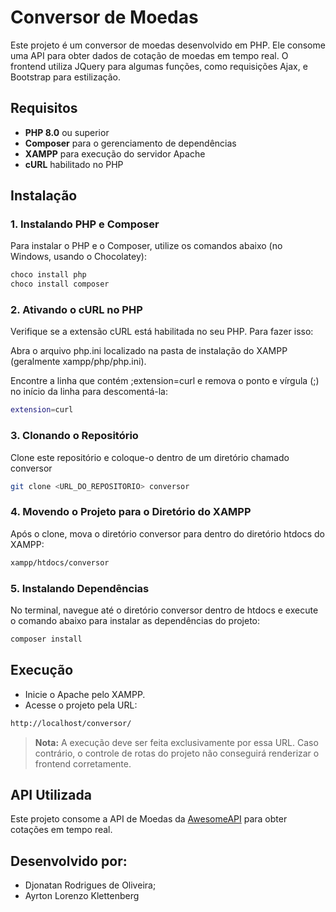 # Conversor de Moedas

Este projeto é um conversor de moedas desenvolvido em PHP. Ele consome uma API para obter dados de cotação de moedas em tempo real. O frontend utiliza JQuery para algumas funções, como requisições Ajax, e Bootstrap para estilização.

## Requisitos

- **PHP 8.0** ou superior
- **Composer** para o gerenciamento de dependências
- **XAMPP** para execução do servidor Apache
- **cURL** habilitado no PHP

## Instalação

### 1. Instalando PHP e Composer

Para instalar o PHP e o Composer, utilize os comandos abaixo (no Windows, usando o Chocolatey):

```bash
choco install php
choco install composer
```

### 2. Ativando o cURL no PHP
Verifique se a extensão cURL está habilitada no seu PHP. Para fazer isso:

Abra o arquivo php.ini localizado na pasta de instalação do XAMPP (geralmente xampp/php/php.ini).

Encontre a linha que contém ;extension=curl e remova o ponto e vírgula (;) no início da linha para descomentá-la:

```bash
extension=curl
```

### 3. Clonando o Repositório

Clone este repositório e coloque-o dentro de um diretório chamado conversor

```bash
git clone <URL_DO_REPOSITORIO> conversor
```

### 4. Movendo o Projeto para o Diretório do XAMPP

Após o clone, mova o diretório conversor para dentro do diretório htdocs do XAMPP:

```bash
xampp/htdocs/conversor
```

### 5. Instalando Dependências

No terminal, navegue até o diretório conversor dentro de htdocs e execute o comando abaixo para instalar as dependências do projeto:

```bash
composer install
```

## Execução

- Inicie o Apache pelo XAMPP.
- Acesse o projeto pela URL:

``` bash
http://localhost/conversor/
```
> **Nota:** A execução deve ser feita exclusivamente por essa URL. Caso contrário, o controle de rotas do projeto não conseguirá renderizar o frontend corretamente.

## API Utilizada

Este projeto consome a API de Moedas da <a href="https://docs.awesomeapi.com.br/api-de-moedas">AwesomeAPI</a> para obter cotações em tempo real.

## Desenvolvido por:

- Djonatan Rodrigues de Oliveira;
- Ayrton Lorenzo Klettenberg 